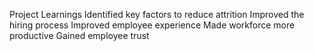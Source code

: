 Project Learnings
Identified key factors to reduce attrition
Improved the hiring process
Improved employee experience
Made workforce more productive
Gained employee trust
